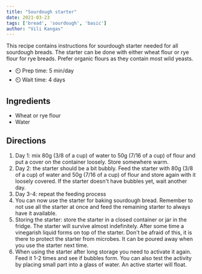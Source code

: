 ```yaml
---
title: "Sourdough starter"
date: 2021-03-23
tags: ['bread', 'sourdough', 'basic']
author: "Vili Kangas"
---
```


This recipe contains instructions for sourdough starter needed for all sourdough breads. The starter can be done with either wheat flour or rye flour for rye breads. Prefer organic flours as they contain most wild yeasts.

- ⏲️ Prep time: 5 min/day
- ⏲️ Wait time: 4 days

## Ingredients

- Wheat or rye flour
- Water

## Directions

1. Day 1: mix 80g (3/8 of a cup) of water to 50g (7/16 of a cup) of flour and put a cover on the container loosely. Store somewhere warm.
2. Day 2: the starter should be a bit bubbly. Feed the starter with 80g (3/8 of a cup) of water and 50g (7/16 of a cup) of flour and store again with it loosely covered. If the starter doesn't have bubbles yet, wait another day.
3. Day 3-4: repeat the feeding process
4. You can now use the starter for baking sourdough bread. Remember to not use all the starter at once and feed the remaining starter to always have it available.
5. Storing the starter: store the starter in a closed container or jar in the fridge. The starter will survive almost indefinitely. After some time a vinegarish liquid forms on top of the starter. Don't be afraid of this, it is there to protect the starter from microbes. It can be poured away when you use the starter next time.
6. When using the starter after long storage you need to activate it again. Feed it 1-2 times and see if bubbles form. You can also test the activity by placing small part into a glass of water. An active starter will float.
